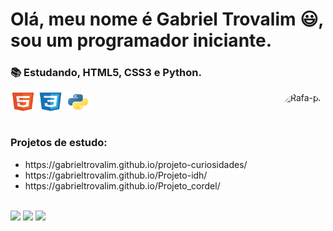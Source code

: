 # Olá, meu nome é Gabriel Trovalim 😃, sou um programador iniciante.
### 📚 Estudando, HTML5, CSS3 e Python.

<div style="display: inline_block">
  <img align="center" alt="Rafa-HTML" height="30" width="40" src="https://raw.githubusercontent.com/devicons/devicon/master/icons/html5/html5-original.svg">
  <img align="center" alt="Rafa-CSS" height="30" width="40" src="https://raw.githubusercontent.com/devicons/devicon/master/icons/css3/css3-original.svg">
  <img align="center" alt="Rafa-Python" height="30" width="40" src="https://raw.githubusercontent.com/devicons/devicon/master/icons/python/python-original.svg">
  
  <img align="right" alt="Rafa-pic" height="150" style="border-radius:50px;" src="https://media2.giphy.com/media/xUPGcfEAZhlZXCZrbi/giphy.gif">
</div> <br>

### Projetos de estudo: <br>
<ul>
  <li>https://gabrieltrovalim.github.io/projeto-curiosidades/</li> 
  <li>https://gabrieltrovalim.github.io/Projeto-idh/</li>
  <li>https://gabrieltrovalim.github.io/Projeto_cordel/</li>
</ul>

<div> <br>
  <a href="https://instagram.com/zuckwrmantt" target="_blank"><img src="https://img.shields.io/badge/-Instagram-%23E4405F?style=for-the-badge&logo=instagram&logoColor=white" target="_blank"></a>
   <a href="https://www.linkedin.com/in/gabriel-trovalim-992871255" target="_blank"><img src="https://img.shields.io/badge/-LinkedIn-%230077B5?style=for-the-badge&logo=linkedin&logoColor=white" target="_blank"></a>
  <a href = "gabrieltrovalim@gmail.com" target="_blank"><img src="https://img.shields.io/badge/-Gmail-%23333?style=for-the-badge&logo=gmail&logoColor=white" target="_blank"></a>
</div>
<!---gabriel-trovalim-992871255
GabrielTrovalim/GabrielTrovalim is a ✨ special ✨ repository because its `README.md` (this file) appears on your GitHub profile.
You can click the Preview link to take a look at your changes.
<iframe src="https://giphy.com/embed/xUPGcfEAZhlZXCZrbi" width="463" height="480" frameBorder="0" class="giphy-embed" allowFullScreen></iframe><p><a href="https://giphy.com/gifs/xUPGcfEAZhlZXCZrbi">via GIPHY</a></p>
--->
